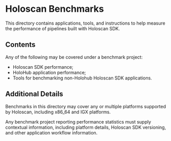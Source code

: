 # Holoscan Benchmarks

This directory contains applications, tools, and instructions to help measure
the performance of pipelines built with Holoscan SDK.

## Contents

Any of the following may be covered under a benchmark project:
- Holoscan SDK performance;
- HoloHub application performance;
- Tools for benchmarking non-Holohub Holoscan SDK applications.

## Additional Details

Benchmarks in this directory may cover any or multiple platforms supported by Holoscan, including x86_64 and IGX platforms.

Any benchmark project reporting performance statistics must supply contextual information, including platform details, Holoscan SDK versioning, and other application workflow information.
